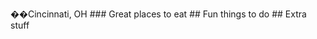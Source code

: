 ��C i n c i n n a t i ,   O H  
 
 # # #   G r e a t   p l a c e s   t o   e a t  
 
 # #   F u n   t h i n g s   t o   d o  
  # #   E x t r a   s t u f f 